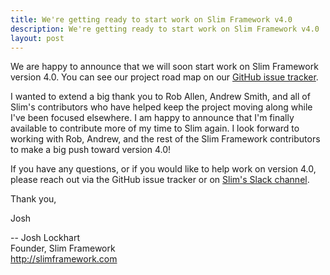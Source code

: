 ```yaml
---
title: We're getting ready to start work on Slim Framework v4.0
description: We're getting ready to start work on Slim Framework v4.0
layout: post
---
```


We are happy to announce that we will soon start work on Slim Framework version 4.0. You can see our project road map on our [GitHub issue tracker](https://github.com/slimphp/Slim/issues?q=is%3Aopen+is%3Aissue+milestone%3A4.0).

I wanted to extend a big thank you to Rob Allen, Andrew Smith, and all of Slim's contributors who have helped keep the project moving along while I've been focused elsewhere. I am happy to announce that I'm finally available to contribute more of my time to Slim again. I look forward to working with Rob, Andrew, and the rest of the Slim Framework contributors to make a big push toward version 4.0!

If you have any questions, or if you would like to help work on version 4.0, please reach out via the GitHub issue tracker or on [Slim's Slack channel](https://www.slimframework.com/#community).

Thank you,

Josh

--
Josh Lockhart  
Founder, Slim Framework  
http://slimframework.com

